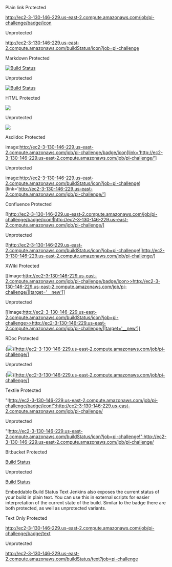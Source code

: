 Plain link
Protected

http://ec2-3-130-146-229.us-east-2.compute.amazonaws.com/job/pi-challenge/badge/icon

Unprotected

http://ec2-3-130-146-229.us-east-2.compute.amazonaws.com/buildStatus/icon?job=pi-challenge

Markdown
Protected

[![Build Status](http://ec2-3-130-146-229.us-east-2.compute.amazonaws.com/job/pi-challenge/badge/icon)](http://ec2-3-130-146-229.us-east-2.compute.amazonaws.com/job/pi-challenge/)

Unprotected

[![Build Status](http://ec2-3-130-146-229.us-east-2.compute.amazonaws.com/buildStatus/icon?job=pi-challenge)](http://ec2-3-130-146-229.us-east-2.compute.amazonaws.com/job/pi-challenge/)

HTML
Protected

<a href='http://ec2-3-130-146-229.us-east-2.compute.amazonaws.com/job/pi-challenge/'><img src='http://ec2-3-130-146-229.us-east-2.compute.amazonaws.com/job/pi-challenge/badge/icon'></a>

Unprotected

<a href='http://ec2-3-130-146-229.us-east-2.compute.amazonaws.com/job/pi-challenge/'><img src='http://ec2-3-130-146-229.us-east-2.compute.amazonaws.com/buildStatus/icon?job=pi-challenge'></a>

Asciidoc
Protected

image:http://ec2-3-130-146-229.us-east-2.compute.amazonaws.com/job/pi-challenge/badge/icon[link='http://ec2-3-130-146-229.us-east-2.compute.amazonaws.com/job/pi-challenge/']

Unprotected

image:http://ec2-3-130-146-229.us-east-2.compute.amazonaws.com/buildStatus/icon?job=pi-challenge)[link='http://ec2-3-130-146-229.us-east-2.compute.amazonaws.com/job/pi-challenge/']

Confluence
Protected

[!http://ec2-3-130-146-229.us-east-2.compute.amazonaws.com/job/pi-challenge/badge/icon!|http://ec2-3-130-146-229.us-east-2.compute.amazonaws.com/job/pi-challenge/]

Unprotected

[!http://ec2-3-130-146-229.us-east-2.compute.amazonaws.com/buildStatus/icon?job=pi-challenge!|http://ec2-3-130-146-229.us-east-2.compute.amazonaws.com/job/pi-challenge/]

XWiki
Protected

[[image:http://ec2-3-130-146-229.us-east-2.compute.amazonaws.com/job/pi-challenge/badge/icon>>http://ec2-3-130-146-229.us-east-2.compute.amazonaws.com/job/pi-challenge/||target='__new']]

Unprotected

[[image:http://ec2-3-130-146-229.us-east-2.compute.amazonaws.com/buildStatus/icon?job=pi-challenge>>http://ec2-3-130-146-229.us-east-2.compute.amazonaws.com/job/pi-challenge/||target='__new']]

RDoc
Protected

{<img src='http://ec2-3-130-146-229.us-east-2.compute.amazonaws.com/job/pi-challenge/badge/icon'/>}[http://ec2-3-130-146-229.us-east-2.compute.amazonaws.com/job/pi-challenge/]

Unprotected

{<img src='http://ec2-3-130-146-229.us-east-2.compute.amazonaws.com/buildStatus/icon?job=pi-challenge'/>}[http://ec2-3-130-146-229.us-east-2.compute.amazonaws.com/job/pi-challenge/]

Textile
Protected

"!http://ec2-3-130-146-229.us-east-2.compute.amazonaws.com/job/pi-challenge/badge/icon!":http://ec2-3-130-146-229.us-east-2.compute.amazonaws.com/job/pi-challenge/

Unprotected

"!http://ec2-3-130-146-229.us-east-2.compute.amazonaws.com/buildStatus/icon?job=pi-challenge!":http://ec2-3-130-146-229.us-east-2.compute.amazonaws.com/job/pi-challenge/

Bitbucket
Protected

[Build Status](http://ec2-3-130-146-229.us-east-2.compute.amazonaws.com/job/pi-challenge/badge/icon "http://ec2-3-130-146-229.us-east-2.compute.amazonaws.com/job/pi-challenge/")

Unprotected

[Build Status](http://ec2-3-130-146-229.us-east-2.compute.amazonaws.com/buildStatus/icon?job=pi-challenge "http://ec2-3-130-146-229.us-east-2.compute.amazonaws.com/job/pi-challenge/")

Embeddable Build Status Text
Jenkins also exposes the current status of your build in plain text. You can use this in external scripts for easier interpretation of the current state of the build. Similar to the badge there are both protected, as well as unprotected variants.

Text Only
Protected

http://ec2-3-130-146-229.us-east-2.compute.amazonaws.com/job/pi-challenge/badge/text

Unprotected

http://ec2-3-130-146-229.us-east-2.compute.amazonaws.com/buildStatus/text?job=pi-challenge
